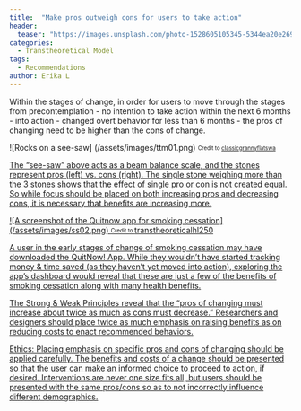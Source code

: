 ```yaml
---
title:  "Make pros outweigh cons for users to take action"
header:
  teaser: "https://images.unsplash.com/photo-1528605105345-5344ea20e269?ixlib=rb-1.2.1&auto=format&fit=crop&w=1350&q=80"
categories:
  - Transtheoretical Model
tags:
  - Recommendations
author: Erika L
---
```


Within the stages of change, in order for users to move through the stages from precontemplation - no intention to take action within the next 6 months - into action - changed overt behavior for less than 6 months - the pros of changing need to be higher than the cons of change.


![Rocks on a see-saw] (/assets/images/ttm01.png)
<sub><sup>Credit to <a href="http://www.classicgrannyflatswa.com.au/granny-flats-do-the-pros-outweigh-the-cons">classicgrannyflatswa</sub></sup>

The “see-saw” above acts as a beam balance scale, and the stones represent pros (left) vs. cons (right). The single stone weighing more than the 3 stones shows that the effect of single pro or con is not created equal. So while focus should be placed on both increasing pros and decreasing cons, it is necessary that benefits are increasing more.


![A screenshot of the Quitnow app for smoking cessation] (/assets/images/ss02.png)
<sub><sup>Credit to <a href="https://transtheoreticalhl250.weebly.com/key-points.html">transtheoreticalhl250</sub></sup>

A user in the early stages of change of smoking cessation may have downloaded the QuitNow! App. While they wouldn’t have started tracking money & time saved (as they haven’t yet moved into action), exploring the app’s dashboard would reveal that these are just a few of the benefits of smoking cessation along with many health benefits.

The Strong & Weak Principles reveal that the “pros of changing must increase about twice as much as cons must decrease.” Researchers and designers should place twice as much emphasis on raising benefits as on reducing costs to enact recommended behaviors.

Ethics: Placing emphasis on specific pros and cons of changing should be applied carefully. The benefits and costs of a change should be presented so that the user can make an informed choice to proceed to action, if desired. Interventions are never one size fits all, but users should be presented with the same pros/cons so as to not incorrectly influence different demographics.
